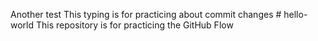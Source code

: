 Another test 
This typing is for practicing about commit changes # hello-world
This repository is for practicing the GitHub Flow
